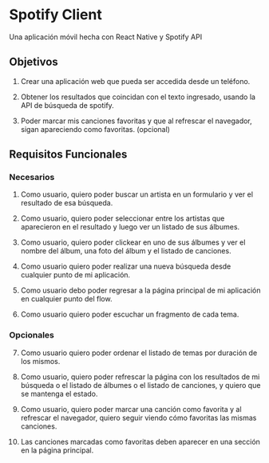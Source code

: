 # Spotify Client

Una aplicación móvil hecha con React Native y Spotify API

## Objetivos

1. Crear una aplicación web que pueda ser accedida desde un teléfono.

2. Obtener los resultados que coincidan con el texto ingresado, usando la API de búsqueda de spotify.

3. Poder marcar mis canciones favoritas y que al refrescar el navegador, sigan apareciendo como favoritas. (opcional)

## Requisitos Funcionales

### Necesarios

1. Como usuario, quiero poder buscar un artista en un formulario y ver el resultado de esa búsqueda.

2. Como usuario, quiero poder seleccionar entre los artistas que aparecieron en el resultado y luego ver un listado de sus álbumes.

3. Como usuario, quiero poder clickear en uno de sus álbumes y ver el nombre del álbum, una foto del álbum y el listado de canciones.

4. Como usuario quiero poder realizar una nueva búsqueda desde cualquier punto de mi aplicación.

5. Como usuario debo poder regresar a la página principal de mi aplicación en cualquier punto del flow.

6. Como usuario quiero poder escuchar un fragmento de cada tema.

### Opcionales

7. Como usuario quiero poder ordenar el listado de temas por duración de los mismos.

8. Como usuario, quiero poder refrescar la página con los resultados de mi búsqueda o el listado de álbumes o el listado de canciones, y quiero que se mantenga el estado.

9. Como usuario, quiero poder marcar una canción como favorita y al refrescar el navegador, quiero seguir viendo cómo favoritas las mismas canciones.

10. Las canciones marcadas como favoritas deben aparecer en una sección en la página principal.
